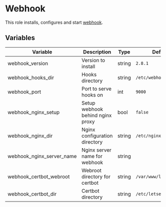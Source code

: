 # Webhook

This role installs, configures and start [webhook](https://github.com/adnanh/webhook).

## Variables

| Variable | Description | Type | Default |
| -------- | ----------- | ---- | ------- |
| webhook_version | Version to install | string | `2.8.1` |
| webhook_hooks_dir | Hooks directory | string | `/etc/webhook/hooks` |
| webhook_port | Port to serve hooks on | int | `9000` |
| webhook_nginx_setup | Setup webhook behind nginx proxy | bool | `false` |
| webhook_nginx_dir | Nginx configuration directory | string | `/etc/nginx` |
| webhook_nginx_server_name | Nginx server name for webhook | string | |
| webhook_certbot_webroot | Webroot directory for certbot | string | `/var/www/letsencrypt` |
| webhook_certbot_dir | Certbot directory | string | `/etc/letsencrypt` |
